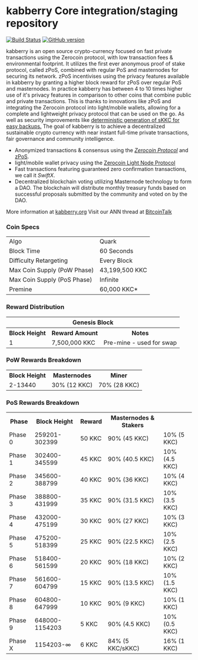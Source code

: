 kabberry Core integration/staging repository
=====================================

[![Build Status](https://travis-ci.org/kabberry-Project/kabberry.svg?branch=master)](https://travis-ci.org/kabberry-Project/kabberry) [![GitHub version](https://badge.fury.io/gh/kabberry-Project%2Fkabberry.svg)](https://badge.fury.io/gh/kabberry-Project%2Fkabberry)

kabberry is an open source crypto-currency focused on fast private transactions using the Zerocoin protocol, with low transaction fees & environmental footprint.  It utilizes the first ever anonymous proof of stake protocol, called zPoS, combined with regular PoS and masternodes for securing its network. zPoS incentivises using the privacy features available in kabberry by granting a higher block reward for zPoS over regular PoS and masternodes. In practice kabberry has between 4 to 10 times higher use of it's privacy features in comparison to other coins that combine public and private transactions. This is thanks to innovations like zPoS and integrating the Zerocoin protocol into light/mobile wallets, allowing for a complete and lightweight privacy protocol that can be used on the go. As well as security improvements like [deterministic generation of sKKC for easy backups.](https://www.reddit.com/r/kabberry/comments/8gbjf7/how_to_use_deterministic_zerocoin_generation/)
The goal of kabberry is to achieve a decentralized sustainable crypto currency with near instant full-time private transactions, fair governance and community intelligence.
- Anonymized transactions & consensus using the [_Zerocoin Protocol_](http://www.kabberry.org/skkc) and [zPoS](https://kabberry.org/zpos/).
- light/mobile wallet privacy using the [Zerocoin Light Node Protocol](https://kabberry.org/wp-content/uploads/2018/11/Zerocoin_Light_Node_Protocol.pdf)
- Fast transactions featuring guaranteed zero confirmation transactions, we call it _SwiftX_.
- Decentralized blockchain voting utilizing Masternode technology to form a DAO. The blockchain will distribute monthly treasury funds based on successful proposals submitted by the community and voted on by the DAO.

More information at [kabberry.org](http://www.kabberry.org) Visit our ANN thread at [BitcoinTalk](http://www.bitcointalk.org/index.php?topic=1262920)

### Coin Specs
<table>
<tr><td>Algo</td><td>Quark</td></tr>
<tr><td>Block Time</td><td>60 Seconds</td></tr>
<tr><td>Difficulty Retargeting</td><td>Every Block</td></tr>
<tr><td>Max Coin Supply (PoW Phase)</td><td>43,199,500 KKC</td></tr>
<tr><td>Max Coin Supply (PoS Phase)</td><td>Infinite</td></tr>
<tr><td>Premine</td><td>60,000 KKC*</td></tr>
</table>


### Reward Distribution

<table>
<th colspan=4>Genesis Block</th>
<tr><th>Block Height</th><th>Reward Amount</th><th>Notes</th></tr>
<tr><td>1</td><td>7,500,000 KKC</td><td>Pre-mine - used for swap</td></tr>
</table>

### PoW Rewards Breakdown

<table>
<th>Block Height</th><th>Masternodes</th><th>Miner</th>
<tr><td>2-13440</td><td>30% (12 KKC)</td><td>70% (28 KKC)</td></tr>
</table>

### PoS Rewards Breakdown

<table>
<th>Phase</th><th>Block Height</th><th>Reward</th><th>Masternodes & Stakers</th>
<tr><td>Phase 0</td><td>259201-302399</td><td>50 KKC</td><td>90% (45 KKC)</td><td>10% (5 KKC)</td></tr>
<tr><td>Phase 1</td><td>302400-345599</td><td>45 KKC</td><td>90% (40.5 KKC)</td><td>10% (4.5 KKC)</td></tr>
<tr><td>Phase 2</td><td>345600-388799</td><td>40 KKC</td><td>90% (36 KKC)</td><td>10% (4 KKC)</td></tr>
<tr><td>Phase 3</td><td>388800-431999</td><td>35 KKC</td><td>90% (31.5 KKC)</td><td>10% (3.5 KKC)</td></tr>
<tr><td>Phase 4</td><td>432000-475199</td><td>30 KKC</td><td>90% (27 KKC)</td><td>10% (3 KKC)</td></tr>
<tr><td>Phase 5</td><td>475200-518399</td><td>25 KKC</td><td>90% (22.5 KKC)</td><td>10% (2.5 KKC)</td></tr>
<tr><td>Phase 6</td><td>518400-561599</td><td>20 KKC</td><td>90% (18 KKC)</td><td>10% (2 KKC)</td></tr>
<tr><td>Phase 7</td><td>561600-604799</td><td>15 KKC</td><td>90% (13.5 KKC)</td><td>10% (1.5 KKC)</td></tr>
<tr><td>Phase 8</td><td>604800-647999</td><td>10 KKC</td><td>90% (9 KKC)</td><td>10% (1 KKC)</td></tr>
<tr><td>Phase 9</td><td>648000-1154203</td><td>5 KKC</td><td>90% (4.5 KKC)</td><td>10% (0.5 KKC)</td></tr>
<tr><td>Phase X</td><td>1154203-∞</td><td>6 KKC</td><td>84% (5 KKC/sKKC)</td><td>16% (1 KKC)</td></tr>
</table>
